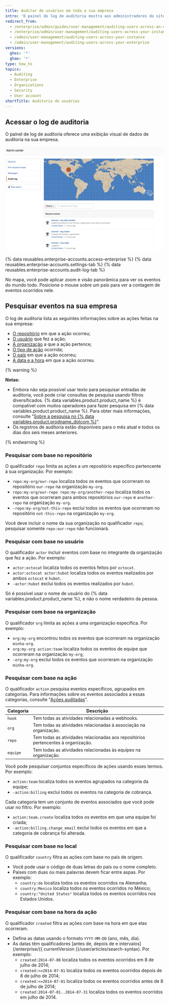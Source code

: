 ```yaml
---
title: Auditar de usuários em toda a sua empresa
intro: 'O painel do log de auditoria mostra aos administradores do site as ações realizadas por todos os usuários e organizações de toda a sua empresa dentro do mês atual e dos seis meses anteriores. O log de auditoria inclui detalhes como quem realizou a ação, qual foi a ação e quando a ação foi realizada.'
redirect_from:
  - /enterprise/admin/guides/user-management/auditing-users-across-an-organization
  - /enterprise/admin/user-management/auditing-users-across-your-instance
  - /admin/user-management/auditing-users-across-your-instance
  - /admin/user-management/auditing-users-across-your-enterprise
versions:
  ghes: '*'
  ghae: '*'
type: how_to
topics:
  - Auditing
  - Enterprise
  - Organizations
  - Security
  - User account
shortTitle: Auditoria de usuários
---
```


## Acessar o log de auditoria

O painel de log de auditoria oferece uma exibição visual de dados de auditoria na sua empresa.

![Painel de log de auditoria da instância](/assets/images/enterprise/site-admin-settings/audit-log-dashboard-admin-center.png)

{% data reusables.enterprise-accounts.access-enterprise %}
{% data reusables.enterprise-accounts.settings-tab %}
{% data reusables.enterprise-accounts.audit-log-tab %}

No mapa, você pode aplicar zoom e visão panorâmica para ver os eventos do mundo todo. Posicione o mouse sobre um país para ver a contagem de eventos ocorridos nele.

## Pesquisar eventos na sua empresa

O log de auditoria lista as seguintes informações sobre as ações feitas na sua empresa:

* [O repositório](#search-based-on-the-repository) em que a ação ocorreu;
* [O usuário](#search-based-on-the-user) que fez a ação;
* [A organização](#search-based-on-the-organization) a que a ação pertence;
* [O tipo de ação](#search-based-on-the-action-performed) ocorrida;
* [O país](#search-based-on-the-location) em que a ação ocorreu;
* [A data e a hora](#search-based-on-the-time-of-action)  em que a ação ocorreu.

{% warning %}

**Notas:**

- Embora não seja possível usar texto para pesquisar entradas de auditoria, você pode criar consultas de pesquisa usando filtros diversificados. {% data variables.product.product_name %} é compatível com muitos operadores para fazer pesquisa em {% data variables.product.product_name %}. Para obter mais informações, consulte "[Sobre a pesquisa no {% data variables.product.prodname_dotcom %}](/github/searching-for-information-on-github/about-searching-on-github)".
- Os registros de auditoria estão disponíveis para o mês atual e todos os dias dos seis meses anteriores.

{% endwarning %}

### Pesquisar com base no repositório

O qualificador `repo` limita as ações a um repositório específico pertencente à sua organização. Por exemplo:

* `repo:my-org/our-repo` localiza todos os eventos que ocorreram no repositório `our-repo` na organização `my-org`.
* `repo:my-org/our-repo repo:my-org/another-repo` localiza todos os eventos que ocorreram para ambos repositórios `our-repo` e `another-repo` na organização `my-org`.
* `-repo:my-org/not-this-repo` exclui todos os eventos que ocorreram no repositório `not-this-repo` na organização `my-org`.

Você deve incluir o nome da sua organização no qualificador `repo`; pesquisar somente `repo:our-repo` não funcionará.

### Pesquisar com base no usuário

O qualificador `actor` incluir eventos com base no integrante da organização que fez a ação. Por exemplo:

* `actor:octocat` localiza todos os eventos feitos por `octocat`.
* `actor:octocat actor:hubot` localiza todos os eventos realizados por ambos `octocat` e `hubot`.
* `-actor:hubot` exclui todos os eventos realizados por `hubot`.

Só é possível usar o nome de usuário do {% data variables.product.product_name %}, e não o nome verdadeiro da pessoa.

### Pesquisar com base na organização

O qualificador `org` limita as ações a uma organização específica. Por exemplo:

* `org:my-org` encontrou todos os eventos que ocorreram na organização `minha-org`.
* `org:my-org action:team` localiza todos os eventos de equipe que ocorreram na organização `my-org`;
* `-org:my-org` exclui todos os eventos que ocorreram na organização `minha-org`.

### Pesquisar com base na ação

O qualificador `action` pesquisa eventos específicos, agrupados em categorias. Para informações sobre os eventos associados a essas categorias, consulte "[Ações auditadas](/admin/user-management/audited-actions)".

| Categoria | Descrição                                                                         |
| --------- | --------------------------------------------------------------------------------- |
| `hook`    | Tem todas as atividades relacionadas a webhooks.                                  |
| `org`     | Tem todas as atividades relacionadas à associação na organização.                 |
| `repo`    | Tem todas as atividades relacionadas aos repositórios pertencentes à organização. |
| `equipe`  | Tem todas as atividades relacionadas às equipes na organização.                   |

Você pode pesquisar conjuntos específicos de ações usando esses termos. Por exemplo:

* `action:team` localiza todos os eventos agrupados na categoria da equipe;
* `-action:billing` exclui todos os eventos na categoria de cobrança.

Cada categoria tem um conjunto de eventos associados que você pode usar no filtro. Por exemplo:

* `action:team.create` localiza todos os eventos em que uma equipe foi criada;
* `-action:billing.change_email` exclui todos os eventos em que a categoria de cobrança foi alterada.

### Pesquisar com base no local

O qualificador `country` filtra as ações com base no país de origem.
- Você pode usar o código de duas letras do país ou o nome completo.
- Países com duas ou mais palavras devem ficar entre aspas. Por exemplo:
  * `country:de` localiza todos os eventos ocorridos na Alemanha;
  * `country:Mexico` localiza todos os eventos ocorridos no México;
  * `country:"United States"` localiza todos os eventos ocorridos nos Estados Unidos.

### Pesquisar com base na hora da ação

O qualificador `created` filtra as ações com base na hora em que elas ocorreram.
- Defina as datas usando o formato `YYYY-MM-DD` (ano, mês, dia).
- As datas têm qualificadores [antes de, depois de e intervalos](/enterprise/{{ currentVersion }}/user/articles/search-syntax). Por exemplo:
  * `created:2014-07-08` localiza todos os eventos ocorridos em 8 de julho de 2014;
  * `created:>=2014-07-01` localiza todos os eventos ocorridos depois de 8 de julho de 2014;
  * `created:<=2014-07-01`  localiza todos os eventos ocorridos antes de 8 de julho de 2014;
  * `created:2014-07-01..2014-07-31`  localiza todos os eventos ocorridos em julho de 2014.

